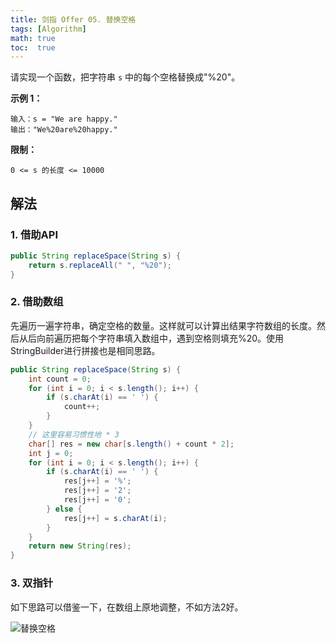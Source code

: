 ```yaml
---
title: 剑指 Offer 05. 替换空格
tags: [Algorithm]
math: true
toc:  true
---
```


请实现一个函数，把字符串 `s` 中的每个空格替换成"%20"。

**示例 1：**

```
输入：s = "We are happy."
输出："We%20are%20happy."
```

**限制：**

```
0 <= s 的长度 <= 10000
```

## 解法

### 1. 借助API

```java
public String replaceSpace(String s) {
    return s.replaceAll(" ", "%20");
}
```

### 2. 借助数组

先遍历一遍字符串，确定空格的数量。这样就可以计算出结果字符数组的长度。然后从后向前遍历把每个字符串填入数组中，遇到空格则填充%20。使用StringBuilder进行拼接也是相同思路。

```java
public String replaceSpace(String s) {
    int count = 0;
    for (int i = 0; i < s.length(); i++) {
        if (s.charAt(i) == ' ') {
            count++;
        }
    }
    // 这里容易习惯性地 * 3
    char[] res = new char[s.length() + count * 2];
    int j = 0;
    for (int i = 0; i < s.length(); i++) {
        if (s.charAt(i) == ' ') {
            res[j++] = '%';
            res[j++] = '2';
            res[j++] = '0';
        } else {
            res[j++] = s.charAt(i);
        }
    }
    return new String(res);
}
```

### 3. 双指针

如下思路可以借鉴一下，在数组上原地调整，不如方法2好。

![替换空格](https://raw.githubusercontent.com/Traserve/traserve.github.io/main/_posts/algorithm/images/剑指Offer-05-1.gif)



